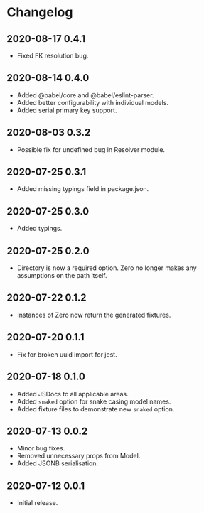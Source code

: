 # Changelog

## 2020-08-17 0.4.1

- Fixed FK resolution bug.

## 2020-08-14 0.4.0

- Added @babel/core and @babel/eslint-parser.
- Added better configurability with individual models.
- Added serial primary key support.

## 2020-08-03 0.3.2

- Possible fix for undefined bug in Resolver module.

## 2020-07-25 0.3.1

- Added missing typings field in package.json.

## 2020-07-25 0.3.0

- Added typings.

## 2020-07-25 0.2.0

- Directory is now a required option. Zero no longer makes any assumptions on the path itself.

## 2020-07-22 0.1.2

- Instances of Zero now return the generated fixtures.

## 2020-07-20 0.1.1

- Fix for broken uuid import for jest.

## 2020-07-18 0.1.0

- Added JSDocs to all applicable areas.
- Added `snaked` option for snake casing model names.
- Added fixture files to demonstrate new `snaked` option.

## 2020-07-13 0.0.2

- Minor bug fixes.
- Removed unnecessary props from Model.
- Added JSONB serialisation.

## 2020-07-12 0.0.1

- Initial release.
